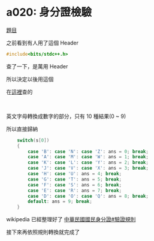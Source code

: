 # a020: 身分證檢驗

[題目](https://zerojudge.tw/ShowProblem?problemid=a020)

之前看到有人用了這個 Header
~~~cpp 
#include<bits/stdc++.h>
~~~
查了一下，是萬用 Header

所以決定以後用這個

在[這裡](https://www.itread01.com/content/1547093362.html)查的

<br>

英文字母轉換成數字的部分，只有 10 種結果(0 ~ 9)

所以直接歸納
~~~cpp
    switch(s[0])
    {
        case 'B': case 'N': case 'Z': ans = 0; break;
        case 'A': case 'M': case 'W': ans = 1; break;
        case 'K': case 'L': case 'Y': ans = 2; break;
        case 'J': case 'V': case 'X': ans = 3; break;
        case 'H': case 'U': ans = 4; break;
        case 'G': case 'T': ans = 5; break;
        case 'F': case 'S': ans = 6; break;
        case 'E': case 'R': ans = 7; break;
        case 'D': case 'O': case 'Q': ans = 8; break;
        default: ans = 9; break;
    }
~~~
wikipedia 已經整理好了
[中華民國國民身分證#驗證規則](https://zh.wikipedia.org/wiki/%E4%B8%AD%E8%8F%AF%E6%B0%91%E5%9C%8B%E5%9C%8B%E6%B0%91%E8%BA%AB%E5%88%86%E8%AD%89#%E9%A9%97%E8%AD%89%E8%A6%8F%E5%89%87)

接下來再依照規則轉換就完成了
